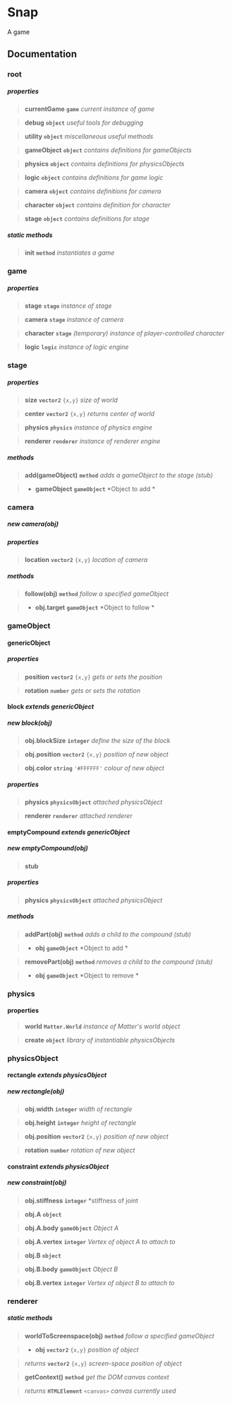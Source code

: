 # Snap

A game

## Documentation

### **root**

##### **properties**

>**currentGame** 
**`game`** *current instance of game*

>**debug** 
**`object`** *useful tools for debugging*

>**utility** 
**`object`** *miscellaneous useful methods*

>**gameObject** 
**`object`** *contains definitions for gameObjects*

>**physics** 
**`object`** *contains definitions for physicsObjects*

>**logic** 
**`object`** *contains definitions for game logic*

>**camera** 
**`object`** *contains definitions for camera*

>**character** 
**`object`** *contains definition for character*

>**stage** 
**`object`** *contains definitions for stage*

##### **static methods**

>**init** 
**`method`** *instantiates a game*

### **game**

##### **properties**

>**stage** 
**`stage`** *instance of stage*

>**camera** 
**`stage`** *instance of camera*

>**character** 
**`stage`** *(temporary) instance of player-controlled character*

>**logic** 
**`logic`** *instance of logic engine*

### **stage**

##### **properties**

>**size** 
**`vector2`** `{x,y}` *size of world*

>**center** 
**`vector2`** `{x,y}` *returns center of world*

>**physics** 
**`physics`** *instance of physics engine*

>**renderer** 
**`renderer`**  *instance of renderer engine*

##### **methods**

>**add(gameObject)** 
**`method`**  *adds a gameObject to the stage*
_(stub)_

 >  - **gameObject**
    **`gameObject`** *Object to add *

### **camera**

##### **new camera(obj)**

##### **properties**

>**location** 
**`vector2`** `{x,y}` *location of camera*

##### **methods**

>**follow(obj)** 
**`method`** *follow a specified gameObject*

 >  - **obj.target**
    **`gameObject`** *Object to follow *

### **gameObject**

#### genericObject

##### **properties**

>**position** 
**`vector2`** `{x,y}` *gets or sets the position*

>**rotation** 
**`number`**  *gets or sets the rotation*

#### block *extends genericObject*

##### **new block(obj)**
>**obj.blockSize** 
**`integer`** *define the size of the block*

>**obj.position**
**`vector2`** `{x,y}` *position of new object*

>**obj.color**
**`string`** `'#FFFFFF'` *colour of new object*

##### **properties**

>**physics**
**`physicsObject`** *attached physicsObject*

>**renderer**
**`renderer`** *attached renderer*

#### emptyCompound *extends genericObject*

##### **new emptyCompound(obj)**

>**stub**

##### **properties**

>**physics**
**`physicsObject`** *attached physicsObject*

##### **methods**

>**addPart(obj)**
**`method`** *adds a child to the compound* 
_(stub)_

 >  - **obj**
    **`gameObject`** *Object to add *

>**removePart(obj)**
**`method`** *removes a child to the compound* 
_(stub)_

>  - **obj**
    **`gameObject`** *Object to remove *



### physics

#### properties

>**world**
**`Matter.World`** *instance of Matter's world object*

>**create**
**`object`** *library of instantiable physicsObjects*


### **physicsObject**

#### rectangle *extends physicsObject*

##### **new rectangle(obj)**

>**obj.width**
**`integer`** *width of rectangle*

>**obj.height**
**`integer`** *height of rectangle*

>**obj.position**
**`vector2`** `{x,y}` *position of new object*

>**rotation** 
**`number`**  *rotation of new object*

#### constraint *extends physicsObject*

##### **new constraint(obj)**

>**obj.stiffness**
**`integer`** *stiffness of joint

>**obj.A**
**`object`**

>**obj.A.body**
**`gameObject`** *Object A*

>**obj.A.vertex**
**`integer`** *Vertex of object A to attach to*

>**obj.B**
**`object`**

>**obj.B.body**
**`gameObject`** *Object B*

>**obj.B.vertex**
**`integer`** *Vertex of object B to attach to*

### renderer

##### **static methods**

>**worldToScreenspace(obj)** 
**`method`** *follow a specified gameObject*

>  - **obj**
    **`vector2`** `{x,y}` *position of object*
    
> *returns* **`vector2`** `{x,y}` *screen-space position of object*
    
>**getContext()** 
**`method`** *get the DOM canvas context*
    
> *returns* **`HTMLElement`** `<canvas>` *canvas currently used*

